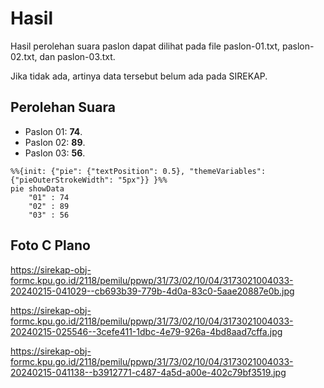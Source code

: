 # Hasil

Hasil perolehan suara paslon dapat dilihat pada file paslon-01.txt, paslon-02.txt, dan paslon-03.txt.

Jika tidak ada, artinya data tersebut belum ada pada SIREKAP.

## Perolehan Suara

 * Paslon 01: **74**.
 * Paslon 02: **89**.
 * Paslon 03: **56**.

```mermaid
%%{init: {"pie": {"textPosition": 0.5}, "themeVariables": {"pieOuterStrokeWidth": "5px"}} }%%
pie showData
    "01" : 74
    "02" : 89
    "03" : 56
```
## Foto C Plano

https://sirekap-obj-formc.kpu.go.id/2118/pemilu/ppwp/31/73/02/10/04/3173021004033-20240215-041029--cb693b39-779b-4d0a-83c0-5aae20887e0b.jpg

https://sirekap-obj-formc.kpu.go.id/2118/pemilu/ppwp/31/73/02/10/04/3173021004033-20240215-025546--3cefe411-1dbc-4e79-926a-4bd8aad7cffa.jpg

https://sirekap-obj-formc.kpu.go.id/2118/pemilu/ppwp/31/73/02/10/04/3173021004033-20240215-041138--b3912771-c487-4a5d-a00e-402c79bf3519.jpg
